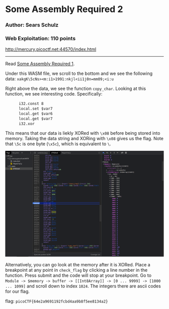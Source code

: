 # Some Assembly Required 2
### Author: Sears Schulz
### Web Exploitation: 110 points

http://mercury.picoctf.net:44570/index.html

---

Read [Some Assembly Required 1](../Some%20Assembly%20Required%201).

Under this WASM file, we scroll to the bottom and we see the following data: `xakgK\5cNs><m:i1>1991:nkjl<ii1j0n=mm09;<i:u`

Right above the data, we see the function `copy_char`. Looking at this function, we see interesting code. Specifically:

```
      i32.const 8
      local.set $var7
      local.get $var6
      local.get $var7
      i32.xor
```

This means that our data is liekly XORed with `\x08` before being stored into memory. Taking the data string and XORing with `\x08` gives us the flag. Note that `\5c` is one byte (`\x5c`), which is equivalent to `\`. 

![](/Images/wasm2.PNG)

Alternatively, you can go look at the memory after it is XORed. Place a breakpoint at any point in `check_flag` by clicking a line number in the function. Press submit and the code will stop at your breakpoint. Go to `Module -> $memory -> buffer -> [[Int8Array]] -> [0 ... 9999] -> [1000 ... 1099]` and scroll down to index `1024`. The integers there are ascii codes for our flag.

flag: `picoCTF{64e2a9691192fcbd4aa9b8f5ee8134a2}`
